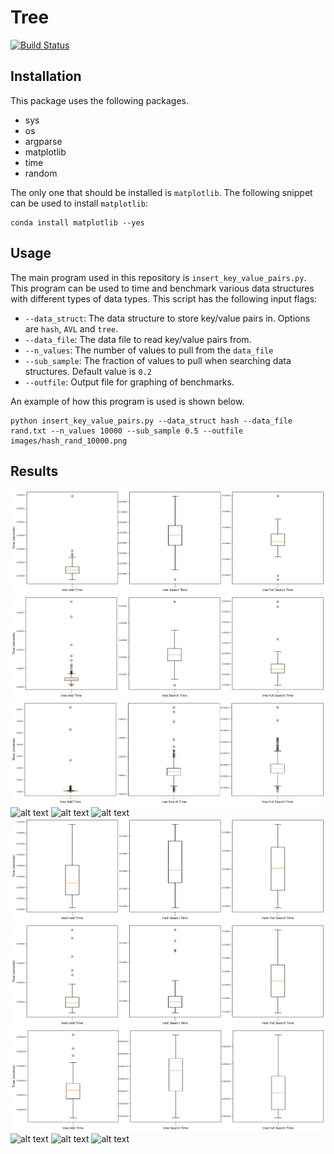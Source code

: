 # Tree

[![Build Status](https://travis-ci.com/cu-swe4s-fall-2019/trees-tlfobe.svg?branch=master)](https://travis-ci.com/cu-swe4s-fall-2019/trees-tlfobe)

## Installation

This package uses the following packages.

- sys
- os
- argparse
- matplotlib
- time
- random

The only one that should be installed is `matplotlib`. The following snippet can be used to install `matplotlib`:
```
conda install matplotlib --yes
```

## Usage

The main program used in this repository is `insert_key_value_pairs.py`. This program can be used to time and benchmark various data structures with different types of data types. This script has the following input flags:

- `--data_struct`: The data structure to store key/value pairs in. Options are `hash`, `AVL` and `tree`.
- `--data_file`: The data file to read key/value pairs from.
- `--n_values`: The number of values to pull from the `data_file`
- `--sub_sample`: The fraction of values to pull when searching data structures. Default value is `0.2`
- `--outfile`: Output file for graphing of benchmarks.

An example of how this program is used is shown below.

```
python insert_key_value_pairs.py --data_struct hash --data_file rand.txt --n_values 10000 --sub_sample 0.5 --outfile images/hash_rand_10000.png
```

## Results

![alt text](https://github.com/cu-swe4s-fall-2019/trees-tlfobe/blob/insert_key_value_pairs_dev/images/tree_rand_100.png)
![alt text](https://github.com/cu-swe4s-fall-2019/trees-tlfobe/blob/insert_key_value_pairs_dev/images/tree_rand_1000.png)
![alt text](https://github.com/cu-swe4s-fall-2019/trees-tlfobe/blob/insert_key_value_pairs_dev/images/tree_rand_10000.png)
![alt text](https://github.com/cu-swe4s-fall-2019/trees-tlfobe/blob/insert_key_value_pairs_dev/images/tree_sorted_100.png)
![alt text](https://github.com/cu-swe4s-fall-2019/trees-tlfobe/blob/insert_key_value_pairs_dev/images/tree_sorted_100.png)
![alt text](https://github.com/cu-swe4s-fall-2019/trees-tlfobe/blob/insert_key_value_pairs_dev/images/tree_sorted_100.png)
![alt text](https://github.com/cu-swe4s-fall-2019/trees-tlfobe/blob/insert_key_value_pairs_dev/images/hash_rand_100.png)
![alt text](https://github.com/cu-swe4s-fall-2019/trees-tlfobe/blob/insert_key_value_pairs_dev/images/hash_rand_1000.png)
![alt text](https://github.com/cu-swe4s-fall-2019/trees-tlfobe/blob/insert_key_value_pairs_dev/images/hash_rand_10000.png)
![alt text](https://github.com/cu-swe4s-fall-2019/trees-tlfobe/blob/insert_key_value_pairs_dev/images/hash_sorted_100.png)
![alt text](https://github.com/cu-swe4s-fall-2019/trees-tlfobe/blob/insert_key_value_pairs_dev/images/hash_sorted_1000.png)
![alt text](https://github.com/cu-swe4s-fall-2019/trees-tlfobe/blob/insert_key_value_pairs_dev/images/hash_sorted_10000.png)


